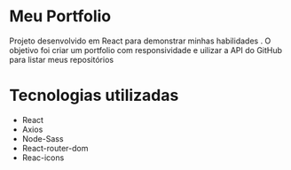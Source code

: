 # Meu Portfolio

Projeto desenvolvido em React para demonstrar minhas habilidades . O objetivo foi criar um portfolio com responsividade e uilizar a API do GitHub para listar meus repositórios

# Tecnologias utilizadas

- React
- Axios
- Node-Sass
- React-router-dom
- Reac-icons

